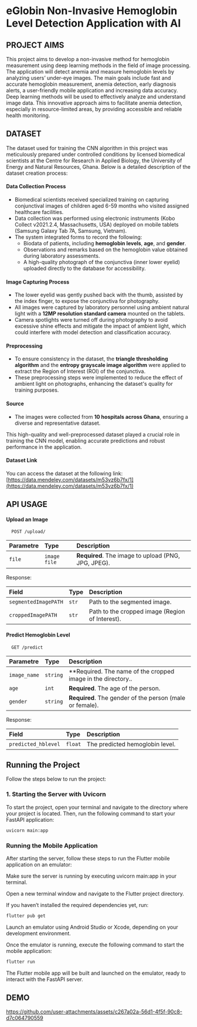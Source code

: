 
# eGlobin Non-Invasive Hemoglobin Level Detection Application with AI

 

 ## PROJECT AIMS 

 This project aims to develop a non-invasive method for hemoglobin measurement
 using deep learning methods in the field of image processing. The application will
 detect anemia and measure hemoglobin levels by analyzing users’ under-eye images. The   main goals include fast and accurate hemoglobin measurement,
 anemia detection, early diagnosis alerts, a user-friendly mobile application and
 increasing data accuracy. Deep learning methods will be used to effectively analyze
 and understand image data. This innovative approach aims to facilitate anemia
 detection, especially in resource-limited areas, by providing accessible and reliable
 health monitoring.


## DATASET


The dataset used for training the CNN algorithm in this project was meticulously prepared under controlled conditions by licensed biomedical scientists at the Centre for Research in Applied Biology, the University of Energy and Natural Resources, Ghana. Below is a detailed description of the dataset creation process:

#### **Data Collection Process**
- Biomedical scientists received specialized training on capturing conjunctival images of children aged 6-59 months who visited assigned healthcare facilities. 
- Data collection was performed using electronic instruments (Kobo Collect v2021.2.4, Massachusetts, USA) deployed on mobile tablets (Samsung Galaxy Tab 7A, Samsung, Vietnam).  
- The system integrated forms to record the following:
  - Biodata of patients, including **hemoglobin levels**, **age**, and **gender**.  
  - Observations and remarks based on the hemoglobin value obtained during laboratory assessments.
  - A high-quality photograph of the conjunctiva (inner lower eyelid) uploaded directly to the database for accessibility.  

#### **Image Capturing Process**
- The lower eyelid was gently pushed back with the thumb, assisted by the index finger, to expose the conjunctiva for photography.  
- All images were captured by laboratory personnel using ambient natural light with a **12MP resolution standard camera** mounted on the tablets.
- Camera spotlights were turned off during photography to avoid excessive shine effects and mitigate the impact of ambient light, which could interfere with model detection and classification accuracy.

#### **Preprocessing**
- To ensure consistency in the dataset, the **triangle thresholding algorithm** and the **entropy grayscale image algorithm** were applied to extract the Region of Interest (ROI) of the conjunctiva.
- These preprocessing steps were implemented to reduce the effect of ambient light on photographs, enhancing the dataset's quality for training purposes.

#### **Source**
- The images were collected from **10 hospitals across Ghana**, ensuring a diverse and representative dataset.  

This high-quality and well-preprocessed dataset played a crucial role in training the CNN model, enabling accurate predictions and robust performance in the application.

#### **Dataset Link**
You can access the dataset at the following link:  
[https://data.mendeley.com/datasets/m53vz6b7fx/1](https://data.mendeley.com/datasets/m53vz6b7fx/1)



## API USAGE




#### Upload an Image
```http
  POST /upload/
```

| Parametre | Type     | Description                |
| :-------- | :------- | :------------------------- |
| `file` | `image file` | **Required**. The image to upload (PNG, JPG, JPEG). |

Response:

| Field | Type     | Description                |
| :-------- | :------- | :------------------------- |
| `segmentedImagePATH` | `str` | Path to the segmented image. |
| `croppedImagePATH` | `str` | Path to the cropped image (Region of Interest). |




#### Predict Hemoglobin Level
```http
  GET /predict
```

| Parametre | Type     | Description                |
| :-------- | :------- | :------------------------- |
| `image_name` | `string` | **Required. The name of the cropped image in the directory.. |
| `age` | `int` | **Required**. The age of the person. |
| `gender` | `string` | **Required**. The gender of the person (male or female). |

Response:

| Field | Type     | Description                |
| :-------- | :------- | :------------------------- |
| `predicted_hblevel` | `float` | The predicted hemoglobin level. |






## Running the Project

Follow the steps below to run the project:

### 1. Starting the Server with Uvicorn

To start the project, open your terminal and navigate to the directory where your project is located. Then, run the following command to start your FastAPI application:

```bash
uvicorn main:app
```


### Running the Mobile Application

After starting the server, follow these steps to run the Flutter mobile application on an emulator:

Make sure the server is running by executing uvicorn main:app in your terminal.

Open a new terminal window and navigate to the Flutter project directory.

If you haven’t installed the required dependencies yet, run:

```bash
flutter pub get
```
Launch an emulator using Android Studio or Xcode, depending on your development environment.

Once the emulator is running, execute the following command to start the mobile application:

```bash
flutter run
```

The Flutter mobile app will be built and launched on the emulator, ready to interact with the FastAPI server.


## DEMO

https://github.com/user-attachments/assets/c267a02a-56d1-4f5f-90c8-d7c064790559
